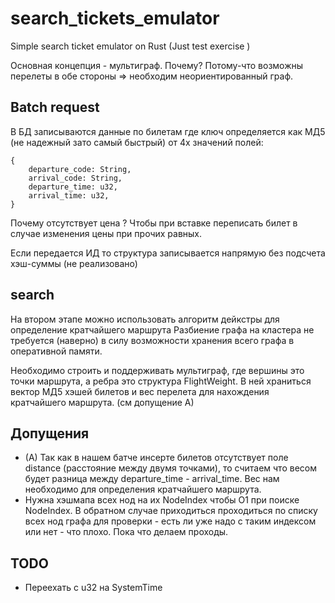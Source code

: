 # search_tickets_emulator
Simple search ticket emulator on Rust (Just test exercise )

Основная концепция - мультиграф. Почему? Потому-что возможны перелеты в обе стороны => необходим неориентированный граф.

## Batch request
В БД записываются данные по билетам где ключ определяется как МД5 (не надежный зато самый быстрый) от 4х
значений полей:
```
{
    departure_code: String,
    arrival_code: String,
    departure_time: u32,
    arrival_time: u32,
}
```
Почему отсутствует цена ? Чтобы при вставке переписать билет в случае изменения цены при прочих равных.

Если передается ИД то структура записывается напрямую без подсчета хэш-суммы (не реализовано)

## search
На втором этапе можно использовать алгоритм дейкстры для определение кратчайшего маршрута
Разбиение графа на кластера не требуется (наверно) в силу возможности хранения всего графа в оперативной памяти. 

Необходимо строить и поддерживать мультиграф, где вершины это точки маршрута, а ребра это структура FlightWeight. В
ней храниться вектор МД5 хэшей билетов и вес перелета для нахождения кратчайшего маршрута. (см допущение А)

## Допущения
- (А) Так как в нашем батче инсерте билетов отсутствует поле distance (расстояние между двумя точками), то считаем что весом
будет разница между departure_time - arrival_time. Вес нам необходимо для определения кратчайшего маршрута.
- Нужна хэшмапа всех нод на их NodeIndex чтобы O1 при поиске NodeIndex. В обратном случае приходиться проходиться по списку
всех нод графа для проверки - есть ли уже надо с таким индексом или нет - что плохо. Пока что делаем проходы.

## TODO
- Переехать с u32 на SystemTime 
